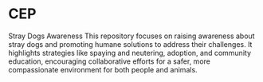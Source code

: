 # CEP
Stray Dogs Awareness  This repository focuses on raising awareness about stray dogs and promoting humane solutions to address their challenges. It highlights strategies like spaying and neutering, adoption, and community education, encouraging collaborative efforts for a safer, more compassionate environment for both people and animals.
